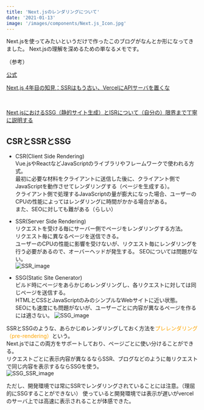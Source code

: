 ```yaml
---
title: 'Next.jsのレンダリングについて'
date: '2021-01-13'
image: '/images/components/Next.js_Icon.jpg'
---
```



Next.jsを使ってみたいというだけで作ったこのブログがなんとか形になってきました。
Next.jsの理解を深めるための単なるメモです。


（参考）<br />

[公式](https://nextjs.org/learn/basics/create-nextjs-app?utm_source=next-site&utm_medium=homepage-cta&utm_campaign=next-website)
<br />

[Next.js 4年目の知見：SSRはもう古い、VercelにAPIサーバを置くな](https://qiita.com/jagaapple/items/faf125e28f8c2860269c#13-%E3%81%9D%E3%81%AE%E4%BB%96dx%E3%82%92%E5%90%91%E4%B8%8A%E3%81%95%E3%81%9B%E3%82%8Btips)

<br />

[Next.jsにおけるSSG（静的サイト生成）とISRについて（自分の）限界まで丁寧に説明する](https://qiita.com/thesugar/items/47ec3d243d00ddd0b4ed)

## CSRとSSRとSSG

- <red>CSR(Client Side Rendering) </red> <br/>
    Vue.jsやReactなどJavaScriptのライブラリやフレームワークで使われる方式。<br /> 
    最初に必要な材料をクライアントに送信した後に、クライアント側でJavaScriptを動作させてレンダリングする（ページを生成する）。<br />
    クライアント側で処理するJavaScriptの量が膨大になった場合、ユーザーのCPUの性能によってはレンダリングに時間がかかる場合がある。<br />
    また、SEOに対しても難がある（らしい）<br />

- <red>SSR(Server Side Rendering) </red> <br/>
    リクエストを受ける毎にサーバー側でページをレンダリングする方法。<br />
    リクエスト毎に異なるページを送信できる。<br />
    ユーザーのCPUの性能に影響を受けないが、リクエスト毎にレンダリングを行う必要があるので、オーバーヘッドが発生する。
    SEOについては問題がない。<br />
![SSR_image](/images/2021年/1月/SSR.png)

- <red>SSG(Static Site Generator)  </red> <br/>
    ビルド時にページをあらかじめレンダリングし、各リクエストに対しては同じページを送信する。<br />
    HTMLとCSSとJavaScriptのみのシンプルなWebサイトに近い状態。<br />
    SEOにも速度にも問題がないが、ユーザーごとに内容が異なるページを作るには適さない。
![SSG_image](/images/2021年/1月/SSG.png)

SSRとSSGのような、あらかじめレンダリングしておく方法を<text style=color:orange>プレレンダリング（pre-rendering）</text>という。<br />
Next.jsではこの両方をサポートしており、ページごとに使い分けることができる。<br />
リクエストごとに表示内容が異なるならSSR、ブログなどのように毎リクエストで同じ内容を表示するならSSGを使う。  
![SSG_SSR_image](/images/2021年/1月/SSG-SSR-hybrid.png)

ただし、開発環境では常にSSRでレンダリングされていることには注意。（理屈的にSSGすることができない）
使っていると開発環境では表示が遅いがvercelのサーバ上では高速に表示されることが体感できた。

